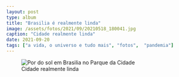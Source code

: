 ```yaml
---
layout: post
type: album
title: "Brasilia é realmente linda"
image: /assets/fotos/2021/09/20210518_180041.jpg
caption: "Cidade realmente linda"
date: 2021-09-20
tags: ["a vida, o universo e tudo mais", "fotos",  "pandemia"]
---
```

<figure class="foto-post">
  <img src="{{ site.baseurl }}/assets/fotos/2021/09/20210518_180041.jpg" alt="Por do sol em Brasilia no Parque da Cidade" title="Foto do por do sol em Brasília, no Parque da Cidade">
  <figcaption>Cidade realmente linda</figcaption>
</figure>